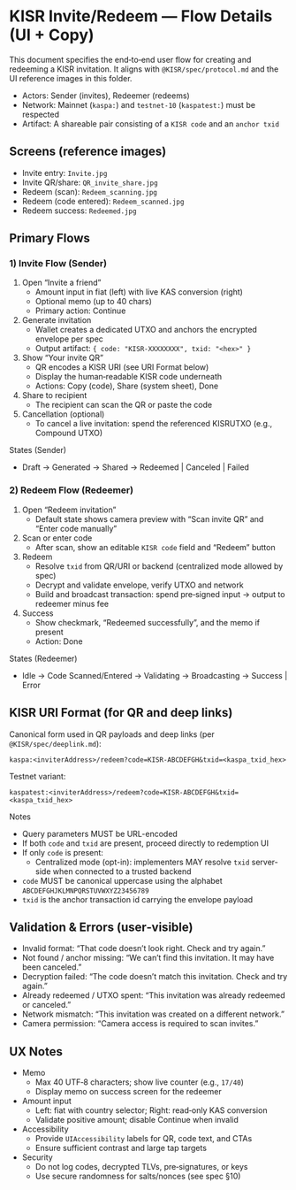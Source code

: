 # KISR Invite/Redeem — Flow Details (UI + Copy)

This document specifies the end‑to‑end user flow for creating and redeeming a KISR invitation. It aligns with `@KISR/spec/protocol.md` and the UI reference images in this folder.

- Actors: Sender (invites), Redeemer (redeems)
- Network: Mainnet (`kaspa:`) and `testnet-10` (`kaspatest:`) must be respected
- Artifact: A shareable pair consisting of a `KISR code` and an `anchor txid`

## Screens (reference images)

- Invite entry: `Invite.jpg`
- Invite QR/share: `QR_invite_share.jpg`
- Redeem (scan): `Redeem_scanning.jpg`
- Redeem (code entered): `Redeem_scanned.jpg`
- Redeem success: `Redeemed.jpg`

## Primary Flows

### 1) Invite Flow (Sender)

1. Open “Invite a friend”
   - Amount input in fiat (left) with live KAS conversion (right)
   - Optional memo (up to 40 chars)
   - Primary action: Continue
2. Generate invitation
   - Wallet creates a dedicated UTXO and anchors the encrypted envelope per spec
   - Output artifact: `{ code: "KISR-XXXXXXXX", txid: "<hex>" }`
3. Show “Your invite QR”
   - QR encodes a KISR URI (see URI Format below)
   - Display the human‑readable KISR code underneath
   - Actions: Copy (code), Share (system sheet), Done
4. Share to recipient
   - The recipient can scan the QR or paste the code
5. Cancellation (optional)
   - To cancel a live invitation: spend the referenced KISRUTXO (e.g., Compound UTXO)

States (Sender)
- Draft → Generated → Shared → Redeemed | Canceled | Failed

### 2) Redeem Flow (Redeemer)

1. Open “Redeem invitation”
   - Default state shows camera preview with “Scan invite QR” and “Enter code manually”
2. Scan or enter code
   - After scan, show an editable `KISR code` field and “Redeem” button
3. Redeem
   - Resolve `txid` from QR/URI or backend (centralized mode allowed by spec)
   - Decrypt and validate envelope, verify UTXO and network
   - Build and broadcast transaction: spend pre‑signed input → output to redeemer minus fee
4. Success
   - Show checkmark, “Redeemed successfully”, and the memo if present
   - Action: Done

States (Redeemer)
- Idle → Code Scanned/Entered → Validating → Broadcasting → Success | Error

## KISR URI Format (for QR and deep links)

Canonical form used in QR payloads and deep links (per `@KISR/spec/deeplink.md`):

```
kaspa:<inviterAddress>/redeem?code=KISR-ABCDEFGH&txid=<kaspa_txid_hex>
```

Testnet variant:

```
kaspatest:<inviterAddress>/redeem?code=KISR-ABCDEFGH&txid=<kaspa_txid_hex>
```

Notes
- Query parameters MUST be URL-encoded
- If both `code` and `txid` are present, proceed directly to redemption UI
- If only `code` is present:
  - Centralized mode (opt-in): implementers MAY resolve `txid` server-side when connected to a trusted backend
- `code` MUST be canonical uppercase using the alphabet `ABCDEFGHJKLMNPQRSTUVWXYZ23456789`
- `txid` is the anchor transaction id carrying the envelope payload

## Validation & Errors (user‑visible)

- Invalid format: “That code doesn’t look right. Check and try again.”
- Not found / anchor missing: “We can’t find this invitation. It may have been canceled.”
- Decryption failed: “The code doesn’t match this invitation. Check and try again.”
- Already redeemed / UTXO spent: “This invitation was already redeemed or canceled.”
- Network mismatch: “This invitation was created on a different network.”
- Camera permission: “Camera access is required to scan invites.”

## UX Notes

- Memo
  - Max 40 UTF‑8 characters; show live counter (e.g., `17/40`)
  - Display memo on success screen for the redeemer
- Amount input
  - Left: fiat with country selector; Right: read‑only KAS conversion
  - Validate positive amount; disable Continue when invalid
- Accessibility
  - Provide `UIAccessibility` labels for QR, code text, and CTAs
  - Ensure sufficient contrast and large tap targets
- Security
  - Do not log codes, decrypted TLVs, pre‑signatures, or keys
  - Use secure randomness for salts/nonces (see spec §10)
